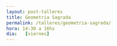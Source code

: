 ```yaml
---
layout: post-talleres
title: Geometria Sagrada
permalink: /talleres/geometria-sagrada/
hora: 14:30 a 16hs
dia:   [viernes]
---
```

